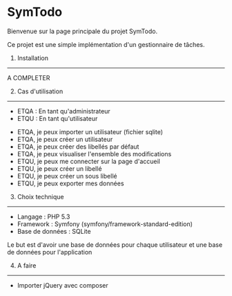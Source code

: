 SymTodo
=======

Bienvenue sur la page principale du projet SymTodo.

Ce projet est une simple implémentation d'un gestionnaire de tâches.

1) Installation
---------------

A COMPLETER


2) Cas d'utilisation
--------------------

- ETQA : En tant qu'administrateur
- ETQU : En tant qu'utilisateur

* ETQA, je peux importer un utilisateur (fichier sqlite)
* ETQA, je peux créer un utilisateur
* ETQA, je peux créer des libellés par défaut
* ETQA, je peux visualiser l'ensemble des modifications
* ETQU, je peux me connecter sur la page d'accueil
* ETQU, je peux créer un libellé
* ETQU, je peux créer un sous libellé
* ETQU, je peux exporter mes données


3) Choix technique
------------------

* Langage : PHP 5.3
* Framework : Symfony (symfony/framework-standard-edition)
* Base de données : SQLite

Le but est d'avoir une base de données pour chaque utilisateur et une base de données pour l'application

4) A faire
----------

* Importer jQuery avec composer